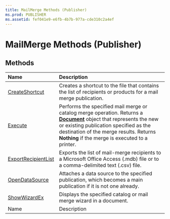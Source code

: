 ```yaml
---
title: MailMerge Methods (Publisher)
ms.prod: PUBLISHER
ms.assetid: fef041e9-e6fb-4b7b-977a-cde310c2a4ef
---
```



# MailMerge Methods (Publisher)

## Methods



|**Name**|**Description**|
|:-----|:-----|
| [CreateShortcut](mailmerge-createshortcut-method-publisher.md)|Creates a shortcut to the file that contains the list of recipients or products for a mail merge publication.|
| [Execute](mailmerge-execute-method-publisher.md)|Performs the specified mail merge or catalog merge operation. Returns a  **[Document](document-object-publisher.md)** object that represents the new or existing publication specified as the destination of the merge results. Returns **Nothing** if the merge is executed to a printer.|
| [ExportRecipientList](mailmerge-exportrecipientlist-method-publisher.md)|Exports the list of mail-merge recipients to a Microsoft Office Access (.mdb) file or to a comma-delimited text (.csv) file.|
| [OpenDataSource](mailmerge-opendatasource-method-publisher.md)|Attaches a data source to the specified publication, which becomes a main publication if it is not one already.|
| [ShowWizardEx](mailmerge-showwizardex-method-publisher.md)|Displays the specified catalog or mail merge wizard in a document.|
|Name|Description|

